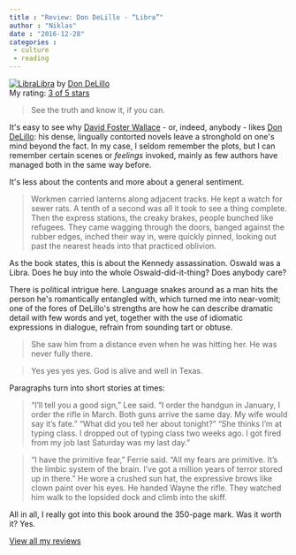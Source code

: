 ```yaml
---
title : "Review: Don DeLillo - “Libra”"
author : "Niklas"
date : "2016-12-28"
categories : 
 - culture
 - reading
---
```


[![Libra](http://images.gr-assets.com/books/1327935630m/400.jpg)](http://www.goodreads.com/book/show/400)[Libra](http://www.goodreads.com/book/show/400) by [Don DeLillo](http://www.goodreads.com/author/show/233)  
My rating: [3 of 5 stars](http://www.goodreads.com/review/show/1837568799)  
  

> See the truth and know it, if you can.

  
  
It's easy to see why [David Foster Wallace](https://niklasblog.com/?tag=david-foster-wallace) - or, indeed, anybody - likes [Don DeLillo](https://niklasblog.com/?tag=don-delillo): his dense, lingually contorted novels leave a stronghold on one's mind beyond the fact. In my case, I seldom remember the plots, but I can remember certain scenes or _feelings_ invoked, mainly as few authors have managed both in the same way before.  
  
It's less about the contents and more about a general sentiment.  
  

> Workmen carried lanterns along adjacent tracks. He kept a watch for sewer rats. A tenth of a second was all it took to see a thing complete. Then the express stations, the creaky brakes, people bunched like refugees. They came wagging through the doors, banged against the rubber edges, inched their way in, were quickly pinned, looking out past the nearest heads into that practiced oblivion.

  
  
As the book states, this is about the Kennedy assassination. Oswald was a Libra. Does he buy into the whole Oswald-did-it-thing? Does anybody care?  
  
There is political intrigue here. Language snakes around as a man hits the person he's romantically entangled with, which turned me into near-vomit; one of the fores of DeLillo's strengths are how he can describe dramatic detail with few words and yet, together with the use of idiomatic expressions in dialogue, refrain from sounding tart or obtuse.  
  

> She saw him from a distance even when he was hitting her. He was never fully there.

  
  

> Yes yes yes yes. God is alive and well in Texas.

  
  
Paragraphs turn into short stories at times:  
  

> “I’ll tell you a good sign,” Lee said. “I order the handgun in January, I order the rifle in March. Both guns arrive the same day. My wife would say it’s fate.” “What did you tell her about tonight?” “She thinks I’m at typing class. I dropped out of typing class two weeks ago. I got fired from my job last Saturday was my last day.”

  
  

> “I have the primitive fear,” Ferrie said. “All my fears are primitive. It’s the limbic system of the brain. I’ve got a million years of terror stored up in there.” He wore a crushed sun hat, the expressive brows like clown paint over his eyes. He handed Wayne the rifle. They watched him walk to the lopsided dock and climb into the skiff.

  
  
All in all, I really got into this book around the 350-page mark. Was it worth it? Yes.  
  
[View all my reviews](http://www.goodreads.com/review/show/1837568799)
